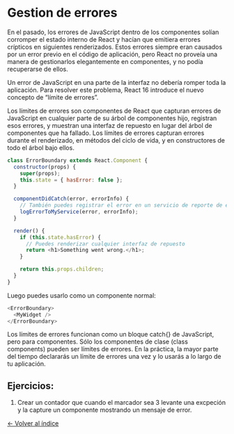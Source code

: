 # Gestion de errores

En el pasado, los errores de JavaScript dentro de los componentes solían corromper el estado interno de React y hacían que emitiera errores crípticos en siguientes renderizados. Estos errores siempre eran causados por un error previo en el código de aplicación, pero React no proveía una manera de gestionarlos elegantemente en componentes, y no podía recuperarse de ellos.

Un error de JavaScript en una parte de la interfaz no debería romper toda la aplicación. Para resolver este problema, React 16 introduce el nuevo concepto de “límite de errores”.

Los límites de errores son componentes de React que capturan errores de JavaScript en cualquier parte de su árbol de componentes hijo, registran esos errores, y muestran una interfaz de repuesto en lugar del árbol de componentes que ha fallado. Los límites de errores capturan errores durante el renderizado, en métodos del ciclo de vida, y en constructores de todo el árbol bajo ellos.


```js
class ErrorBoundary extends React.Component {
  constructor(props) {
    super(props);
    this.state = { hasError: false };
  }

  componentDidCatch(error, errorInfo) {
    // También puedes registrar el error en un servicio de reporte de errores
    logErrorToMyService(error, errorInfo);
  }

  render() {
    if (this.state.hasError) {
      // Puedes renderizar cualquier interfaz de repuesto
      return <h1>Something went wrong.</h1>;
    }

    return this.props.children;
  }
}
```

Luego puedes usarlo como un componente normal:

```js
<ErrorBoundary>
  <MyWidget />
</ErrorBoundary>
```

Los límites de errores funcionan como un bloque catch{} de JavaScript, pero para componentes. Sólo los componentes de clase (class components) pueden ser límites de errores. En la práctica, la mayor parte del tiempo declararás un límite de errores una vez y lo usarás a lo largo de tu aplicación.


## Ejercicios:

1. Crear un contador que cuando el marcador sea 3 levante una excpeción y la capture un componente mostrando un mensaje de error.

[<- Volver al índice](./../README.md)
